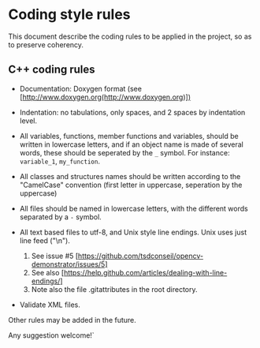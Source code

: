 # Coding style rules

This document describe the coding rules to be applied in the project, so as to preserve coherency.

## C++ coding rules

 - Documentation: Doxygen format (see [http://www.doxygen.org(http://www.doxygen.org)])
 - Indentation: no tabulations, only spaces, and 2 spaces by indentation level.
 - All variables, functions, member functions and variables, should be written in lowercase letters, and if an object name is made of several words, these should be seperated by the `_` symbol. For instance: `variable_1`, `my_function`.
 - All classes and structures names should be written according to the "CamelCase" convention (first letter in uppercase, seperation by the uppercase)
 - All files should be named in lowercase letters, with the different words separated by a `-` symbol.

 - All text based files to utf-8, and Unix style line endings. Unix uses just line feed ("\n"). 
    1.  See issue #5 [https://github.com/tsdconseil/opencv-demonstrator/issues/5]
    2.  See also [https://help.github.com/articles/dealing-with-line-endings/] 
    3.  Note also the file .gitattributes in the root directory.

 - Validate XML files.

Other rules may be added in the future. 

Any suggestion welcome!`
 
